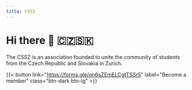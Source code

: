 ```yaml
---
title: CSSZ
---
```


# Hi there 👋 🇨🇿🇸🇰

The CSSZ is an association founded to unite the community of students from the Czech Republic and Slovakia in Zurich.

{{< button link="https://forms.gle/qn6sZEmELCgtTSSr5" label="Become a member" class="btn-dark btn-lg" >}}
